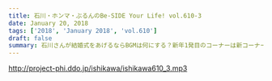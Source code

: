 ```yaml
---
title: 石川・ホンマ・ぶるんのBe-SIDE Your Life! vol.610-3
date: January 20, 2018
tags: ['2018', 'January 2018', 'vol.610']
draft: false
summary: 石川さんが結婚式をあげるならBGMは何にする？新年1発目のコーナーは新コーナー！！MIURA
---
```


http://project-phi.ddo.jp/ishikawa/ishikawa610_3.mp3